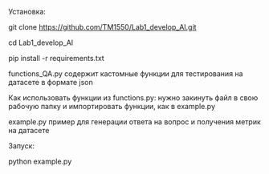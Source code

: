 Установка:

git clone https://github.com/TM1550/Lab1_develop_AI.git

cd Lab1_develop_AI

pip install -r requirements.txt

functions_QA.py содержит кастомные функции для тестирования на датасете в формате json

Как использовать функции из functions.py: нужно закинуть файл в свою рабочую папку и импортировать функции, как в example.py

example.py пример для генерации ответа на вопрос и получения метрик на датасете

Запуск:

python example.py